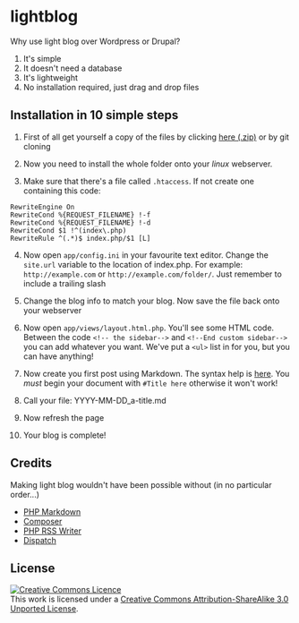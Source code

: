 lightblog
=========

Why use light blog over Wordpress or Drupal?
1. It's simple
2. It doesn't need a database
4. It's lightweight
5. No installation required, just drag and drop files

Installation in 10 simple steps
------------

1. First of all get yourself a copy of the files by clicking [here (.zip)](https://github.com/SiteOctopus/Light-Blog/zipball/master) or by git cloning

2. Now you need to install the whole folder onto your *linux* webserver.
3. Make sure that there's a file called `.htaccess`. If not create one containing this code:
```
RewriteEngine On
RewriteCond %{REQUEST_FILENAME} !-f
RewriteCond %{REQUEST_FILENAME} !-d
RewriteCond $1 !^(index\.php)
RewriteRule ^(.*)$ index.php/$1 [L]
```

4. Now open `app/config.ini` in your favourite text editor. Change the `site.url` variable to the location of index.php. For example: `http://example.com` or `http://example.com/folder/`. Just remember to include a trailing slash

5. Change the blog info to match your blog. Now save the file back onto your webserver

6. Now open `app/views/layout.html.php`. You'll see some HTML code. Between the code `<!-- the sidebar-->` and `<!--End custom sidebar-->` you can add whatever you want. We've put a `<ul>` list in for you, but you can have anything!

7. Now create you first post using Markdown. The syntax help is [here](http://daringfireball.net/projects/markdown/syntax). You *must* begin your document with 
`#Title here`
otherwise it won't work!

8. Call your file:
	YYYY-MM-DD_a-title.md
9. Now refresh the page
10. Your blog is complete!

Credits
-------
Making light blog wouldn't have been possible without (in no particular order...)
* [PHP Markdown](https://github.com/dflydev/dflydev-markdown)
* [Composer](http://getcomposer.org/)
* [PHP RSS Writer](https://github.com/suin/php-rss-writer)
* [Dispatch](http://noodlehaus.github.com/dispatch/)

License
-------
<a rel="license" href="http://creativecommons.org/licenses/by-sa/3.0/deed.en_GB"><img alt="Creative Commons Licence" style="border-width:0" src="http://i.creativecommons.org/l/by-sa/3.0/88x31.png" /></a><br />This work is licensed under a <a rel="license" href="http://creativecommons.org/licenses/by-sa/3.0/deed.en_GB">Creative Commons Attribution-ShareAlike 3.0 Unported License</a>.